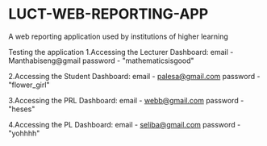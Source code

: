 # LUCT-WEB-REPORTING-APP
A web reporting application used by institutions of higher learning

Testing the application
1.Accessing the Lecturer Dashboard:
email - Manthabiseng@gmail password - "mathematicsisgood"

2.Accessing the Student Dashboard:
email - palesa@gmail.com password - "flower_girl"

3.Accessing the PRL Dashboard:
email - webb@gmail.com password - "heses"

4.Accessing the PL Dashboard:
email - seliba@gmail.com password - "yohhhh"
